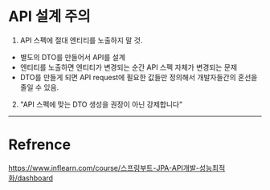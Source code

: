 # API 설계 주의
1. API 스펙에 절대 엔티티를 노출하지 말 것.
 - 별도의 DTO를 만들어서 API를 설계
 - 엔티티를 노출하면 엔티티가 변경되는 순간 API 스펙 자체가 변경되는 문제
 - DTO를 만들게 되면 API request에 필요한 값들만 정의해서 개발자들간의 혼선을 줄일 수 있음.

2. "API 스펙에 맞는 DTO 생성을 권장이 아닌 강제합니다"


---
# Refrence  
https://www.inflearn.com/course/스프링부트-JPA-API개발-성능최적화/dashboard

